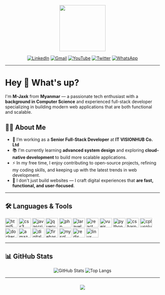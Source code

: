 <div align="center">
  <img height="150" src="https://user-images.githubusercontent.com/74038190/225813708-98b745f2-7d22-48cf-9150-083f1b00d6c9.gif" />
</div>
<div align="center">

  
[![LinkedIn](https://img.shields.io/static/v1?message=LinkedIn&logo=linkedin&label=&color=0077B5&logoColor=white&labelColor=&style=for-the-badge)](https://www.linkedin.com/in/ye-linn-oo-a8887b258)
[![Gmail](https://img.shields.io/static/v1?message=Gmail&logo=gmail&label=&color=D14836&logoColor=white&labelColor=&style=for-the-badge)](mailto:yelinnoo222000@gmail.com)
[![YouTube](https://img.shields.io/static/v1?message=Youtube&logo=youtube&label=&color=FF0000&logoColor=white&labelColor=&style=for-the-badge)](#)
[![Twitter](https://img.shields.io/static/v1?message=Twitter&logo=twitter&label=&color=1DA1F2&logoColor=white&labelColor=&style=for-the-badge)](#)
[![WhatsApp](https://img.shields.io/static/v1?message=Whatsapp&logo=whatsapp&label=&color=25D366&logoColor=white&labelColor=&style=for-the-badge)](#)

</div>

---

#  Hey 👋 What's up? 
  I'm **M-Jaxk** from **Myanmar** — a passionate tech enthusiast with a **background in Computer Science** and experienced full-stack developer specializing in building modern web applications that are both functional and scalable.

## 👨‍💻 About Me
- 🔭 I’m working as a **Senior Full-Stack Developer** at **IT VISIONHUB Co. Ltd**
- 📚 I'm currently learning **advanced system design** and exploring **cloud-native development** to build more scalable applications.
- ⚡ In my free time, I enjoy contributing to open-source projects, refining my coding skills, and keeping up with the latest trends in web development.
- 🚀 I don't just build websites — I craft digital experiences that **are fast, functional, and user-focused**.
---

## 🛠 Languages & Tools

<div align="left">

<img src="https://cdn.jsdelivr.net/gh/devicons/devicon/icons/html5/html5-original.svg" height="30" width="40" alt="html5 logo"  />
  <img src="https://cdn.jsdelivr.net/gh/devicons/devicon/icons/css3/css3-original.svg" height="30" width="40" alt="css3 logo"  />
  <img src="https://cdn.jsdelivr.net/gh/devicons/devicon/icons/javascript/javascript-original.svg" height="30" width="40" alt="javascript logo"  />
  <img src="https://cdn.jsdelivr.net/gh/devicons/devicon/icons/jquery/jquery-original.svg" height="30" width="40" alt="jquery logo"  />
  <img src="https://cdn.jsdelivr.net/gh/devicons/devicon/icons/php/php-original.svg" height="30" width="40" alt="php logo"  />
  <img src="https://cdn.jsdelivr.net/gh/devicons/devicon/icons/laravel/laravel-original.svg" height="30" width="40" alt="laravel logo"  />
  <img src="https://cdn.jsdelivr.net/gh/devicons/devicon/icons/livewire/livewire-original.svg" height="30" width="40" alt="react logo"  />
   <img src="https://cdn.jsdelivr.net/gh/devicons/devicon/icons/vuejs/vuejs-original.svg" height="30" width="40" alt="vuejs logo"  />
  <img src="https://cdn.jsdelivr.net/gh/devicons/devicon/icons/python/python-original.svg" height="30" width="40" alt="python logo"  />
  <img src="https://cdn.jsdelivr.net/gh/devicons/devicon/icons/csharp/csharp-original.svg" height="30" width="40" alt="csharp logo"  />
  <img src="https://cdn.jsdelivr.net/gh/devicons/devicon/icons/cplusplus/cplusplus-original.svg" height="30" width="40" alt="cplusplus logo"  />
  <img src="https://cdn.jsdelivr.net/gh/devicons/devicon/icons/docker/docker-original.svg" height="30" width="40" alt="docker logo"  />
  <img src="https://cdn.jsdelivr.net/gh/devicons/devicon/icons/amazonwebservices/amazonwebservices-line-wordmark.svg" height="30" width="40" alt="amazonwebservices logo"  />
  <img src="https://cdn.jsdelivr.net/gh/devicons/devicon/icons/digitalocean/digitalocean-original.svg" height="30" width="40" alt="digitalocean logo"  />
  <img src="https://cdn.jsdelivr.net/gh/devicons/devicon/icons/firebase/firebase-plain.svg" height="30" width="40" alt="firebase logo"  />
  <img src="https://cdn.jsdelivr.net/gh/devicons/devicon/icons/mysql/mysql-original.svg" height="30" width="40" alt="mysql logo"  />
  <img src="https://cdn.jsdelivr.net/gh/devicons/devicon/icons/redis/redis-original.svg" height="30" width="40" alt="redis logo"  />
  <img src="https://cdn.jsdelivr.net/gh/devicons/devicon/icons/linux/linux-original.svg" height="30" width="40" alt="linux logo"  />

</div>

---

## 📊 GitHub Stats

<div align="center">

![GitHub Stats](https://github-readme-stats-seven-psi-82.vercel.app/api?username=M-Jaxk&count_private=true&show_icons=true&theme=react&rank_icon=github&border_radius=10)
![Top Langs](https://github-readme-stats-seven-psi-82.vercel.app/api/top-langs/?username=M-Jaxk&hide=HTML&langs_count=8&layout=compact&theme=&border_radius=10&size_weight=0.5&count_weight=0.5&exclude_repo=github-readme-stats&exclude=Python,TypeScript)

</div>

---

<h3 align="center">
  <img src="https://readme-typing-svg.herokuapp.com/?font=Righteous&size=25&center=true&vCenter=true&width=500&height=70&duration=4000&lines=Thanks+for+visiting!+✌️;+Shoot+me+a+message+on+Linkedin!;I'm+always+down+to+collab+:)">
</h3>
